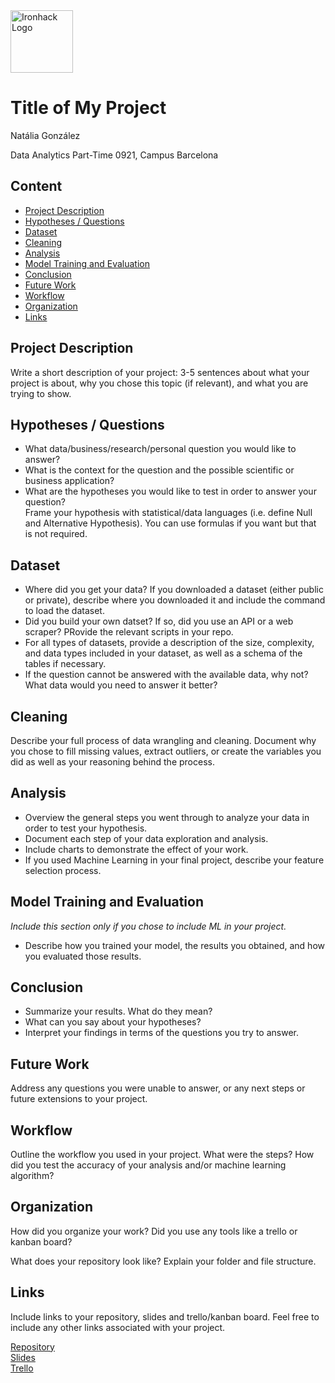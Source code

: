 <img src="https://bit.ly/2VnXWr2" alt="Ironhack Logo" width="100"/>

# Title of My Project
Natália González

Data Analytics Part-Time 0921, Campus Barcelona

## Content
- [Project Description](#project-description)
- [Hypotheses / Questions](#hypotheses-questions)
- [Dataset](#dataset)
- [Cleaning](#cleaning)
- [Analysis](#analysis)
- [Model Training and Evaluation](#model-training-and-evaluation)
- [Conclusion](#conclusion)
- [Future Work](#future-work)
- [Workflow](#workflow)
- [Organization](#organization)
- [Links](#links)

## Project Description
Write a short description of your project: 3-5 sentences about what your project is about, why you chose this topic (if relevant), and what you are trying to show.

## Hypotheses / Questions
* What data/business/research/personal question you would like to answer?
* What is the context for the question and the possible scientific or business application?
* What are the hypotheses you would like to test in order to answer your question?  
Frame your hypothesis with statistical/data languages (i.e. define Null and Alternative Hypothesis). You can use formulas if you want but that is not required.

## Dataset
* Where did you get your data? If you downloaded a dataset (either public or private), describe where you downloaded it and include the command to load the dataset.
* Did you build your own datset? If so, did you use an API or a web scraper? PRovide the relevant scripts in your repo.
* For all types of datasets, provide a description of the size, complexity, and data types included in your dataset, as well as a schema of the tables if necessary.
* If the question cannot be answered with the available data, why not? What data would you need to answer it better?

## Cleaning
Describe your full process of data wrangling and cleaning. Document why you chose to fill missing values, extract outliers, or create the variables you did as well as your reasoning behind the process.

## Analysis
* Overview the general steps you went through to analyze your data in order to test your hypothesis.
* Document each step of your data exploration and analysis.
* Include charts to demonstrate the effect of your work.
* If you used Machine Learning in your final project, describe your feature selection process.

## Model Training and Evaluation
*Include this section only if you chose to include ML in your project.*
* Describe how you trained your model, the results you obtained, and how you evaluated those results.

## Conclusion
* Summarize your results. What do they mean?
* What can you say about your hypotheses?
* Interpret your findings in terms of the questions you try to answer.

## Future Work
Address any questions you were unable to answer, or any next steps or future extensions to your project.

## Workflow
Outline the workflow you used in your project. What were the steps?
How did you test the accuracy of your analysis and/or machine learning algorithm?

## Organization
How did you organize your work? Did you use any tools like a trello or kanban board?

What does your repository look like? Explain your folder and file structure.

## Links
Include links to your repository, slides and trello/kanban board. Feel free to include any other links associated with your project.


[Repository](https://github.com/)  
[Slides](https://slides.com/)  
[Trello](https://trello.com/en)  
